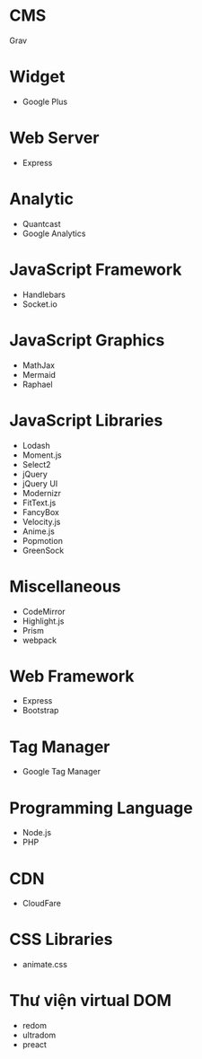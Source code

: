 # CMS
Grav

# Widget
- Google Plus

# Web Server
- Express

# Analytic
- Quantcast
- Google Analytics

# JavaScript Framework
- Handlebars
- Socket.io

# JavaScript Graphics
- MathJax
- Mermaid
- Raphael

# JavaScript Libraries
- Lodash
- Moment.js
- Select2
- jQuery
- jQuery UI
- Modernizr
- FitText.js
- FancyBox
- Velocity.js
- Anime.js
- Popmotion
- GreenSock

# Miscellaneous
- CodeMirror
- Highlight.js
- Prism
- webpack

# Web Framework
- Express
- Bootstrap

# Tag Manager
- Google Tag Manager

# Programming Language
- Node.js
- PHP

# CDN
- CloudFare

# CSS Libraries
- animate.css

# Thư viện virtual DOM
- redom
- ultradom
- preact

